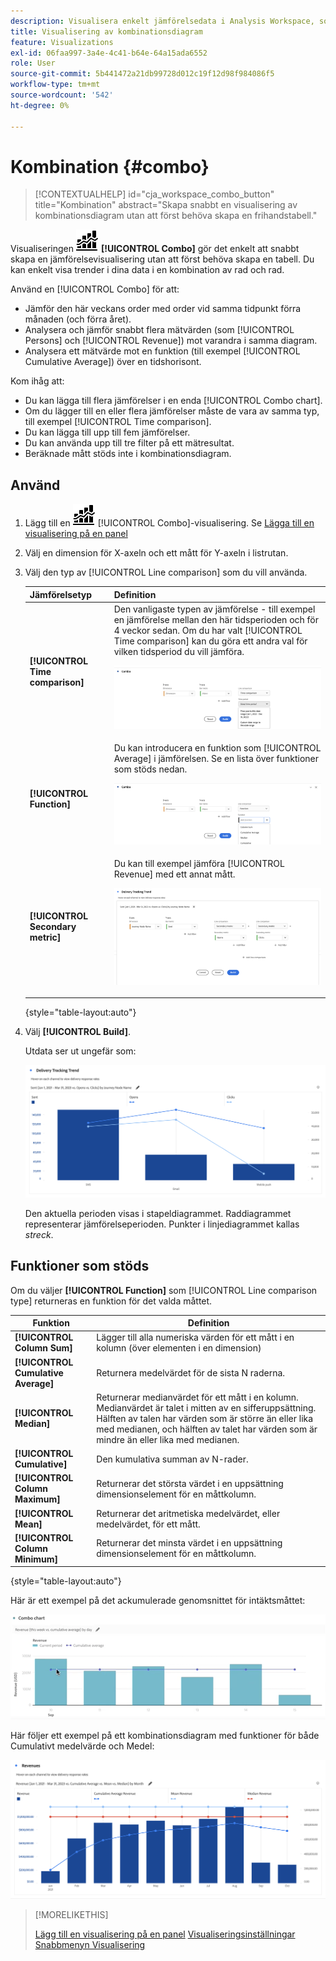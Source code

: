 ```yaml
---
description: Visualisera enkelt jämförelsedata i Analysis Workspace, som att bygga jämförelser till förra månaden, förra året och så vidare.
title: Visualisering av kombinationsdiagram
feature: Visualizations
exl-id: 06faa997-3a4e-4c41-b64e-64a15ada6552
role: User
source-git-commit: 5b441472a21db99728d012c19f12d98f984086f5
workflow-type: tm+mt
source-wordcount: '542'
ht-degree: 0%

---
```


# Kombination {#combo}

<!-- markdownlint-disable MD034 -->

>[!CONTEXTUALHELP]
>id="cja_workspace_combo_button"
>title="Kombination"
>abstract="Skapa snabbt en visualisering av kombinationsdiagram utan att först behöva skapa en frihandstabell."

<!-- markdownlint-enable MD034 -->


Visualiseringen ![Kommentar](/help/assets/icons/ComboChart.svg) **[!UICONTROL Combo]** gör det enkelt att snabbt skapa en jämförelsevisualisering utan att först behöva skapa en tabell. Du kan enkelt visa trender i dina data i en kombination av rad och rad.

Använd en [!UICONTROL Combo] för att:

* Jämför den här veckans order med order vid samma tidpunkt förra månaden (och förra året).
* Analysera och jämför snabbt flera mätvärden (som [!UICONTROL Persons] och [!UICONTROL Revenue]) mot varandra i samma diagram.
* Analysera ett mätvärde mot en funktion (till exempel [!UICONTROL Cumulative Average]) över en tidshorisont.

Kom ihåg att:

* Du kan lägga till flera jämförelser i en enda [!UICONTROL Combo chart].
* Om du lägger till en eller flera jämförelser måste de vara av samma typ, till exempel [!UICONTROL Time comparison].
* Du kan lägga till upp till fem jämförelser.
* Du kan använda upp till tre filter på ett mätresultat.
* Beräknade mått stöds inte i kombinationsdiagram.

## Använd

1. Lägg till en ![kommentar](/help/assets/icons/ComboChart.svg) [!UICONTROL Combo]-visualisering. Se [Lägga till en visualisering på en panel](freeform-analysis-visualizations.md#add-visualizations-to-a-panel)

1. Välj en dimension för X-axeln och ett mått för Y-axeln i listrutan.

1. Välj den typ av [!UICONTROL Line comparison] som du vill använda.

   | Jämförelsetyp | Definition |
   | --- | --- |
   | **[!UICONTROL Time comparison]** | Den vanligaste typen av jämförelse - till exempel en jämförelse mellan den här tidsperioden och för 4 veckor sedan. Om du har valt [!UICONTROL Time comparison] kan du göra ett andra val för vilken tidsperiod du vill jämföra.<p>![Radjämförelse med den valda tidsperioden och det sekundära urvalsfältet för tidsperioden.](assets/combo-time-period.png) |
   | **[!UICONTROL Function]** | Du kan introducera en funktion som [!UICONTROL Average] i jämförelsen. Se en lista över funktioner som stöds nedan.<p>![Listrutan för radjämförelse med valda funktioner och en lista med tillgängliga funktioner som stöds.](assets/combo-functions.png) |
   | **[!UICONTROL Secondary metric]** | Du kan till exempel jämföra [!UICONTROL Revenue] med ett annat mått.<p>![Ett kombinationsdiagram som jämför två mätvärden.](assets/combo-2metrics-settings.png) |

   {style="table-layout:auto"}

1. Välj **[!UICONTROL Build]**.

   Utdata ser ut ungefär som:

   ![Ett kombinationsdiagram som visar den aktuella perioden i ett stapeldiagram och en jämförelseperiod i linjediagrammet ](assets/combo-output.png)

   Den aktuella perioden visas i stapeldiagrammet. Raddiagrammet representerar jämförelseperioden. Punkter i linjediagrammet kallas *streck*.

## Funktioner som stöds

Om du väljer **[!UICONTROL Function]** som [!UICONTROL Line comparison type] returneras en funktion för det valda måttet.

| Funktion | Definition |
| --- | --- |
| **[!UICONTROL Column Sum]** | Lägger till alla numeriska värden för ett mått i en kolumn (över elementen i en dimension) |
| **[!UICONTROL Cumulative Average]** | Returnera medelvärdet för de sista N raderna. |
| **[!UICONTROL Median]** | Returnerar medianvärdet för ett mått i en kolumn. Medianvärdet är talet i mitten av en sifferuppsättning. Hälften av talen har värden som är större än eller lika med medianen, och hälften av talet har värden som är mindre än eller lika med medianen. |
| **[!UICONTROL Cumulative]** | Den kumulativa summan av N-rader. |
| **[!UICONTROL Column Maximum]** | Returnerar det största värdet i en uppsättning dimensionselement för en måttkolumn. |
| **[!UICONTROL Mean]** | Returnerar det aritmetiska medelvärdet, eller medelvärdet, för ett mått. |
| **[!UICONTROL Column Minimum]** | Returnerar det minsta värdet i en uppsättning dimensionselement för en måttkolumn. |

{style="table-layout:auto"}

Här är ett exempel på det ackumulerade genomsnittet för intäktsmåttet:

![Ett kombinationsdiagram som visar det kumulativa genomsnittet](assets/combo-cumul-avg.png)

Här följer ett exempel på ett kombinationsdiagram med funktioner för både Cumulativt medelvärde och Medel:

![Ett kombinationsdiagram som visar både kumulativa medelvärden och medelfunktioner.](assets/combo-three-functions.png)

>[!MORELIKETHIS]
>
>[Lägg till en visualisering på en panel](/help/analysis-workspace/visualizations/freeform-analysis-visualizations.md#add-visualizations-to-a-panel)
>[Visualiseringsinställningar](/help/analysis-workspace/visualizations/freeform-analysis-visualizations.md#settings)
>[Snabbmenyn Visualisering ](/help/analysis-workspace/visualizations/freeform-analysis-visualizations.md#context-menu)
>